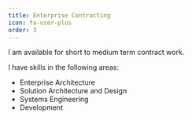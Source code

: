 ```yaml
---
title: Enterprise Contracting
icon: fa-user-plus
order: 3
---
```

I am available for short to medium term contract work.

I have skills in the following areas:

* Enterprise Architecture
* Solution Architecture and Design
* Systems Engineering
* Development
